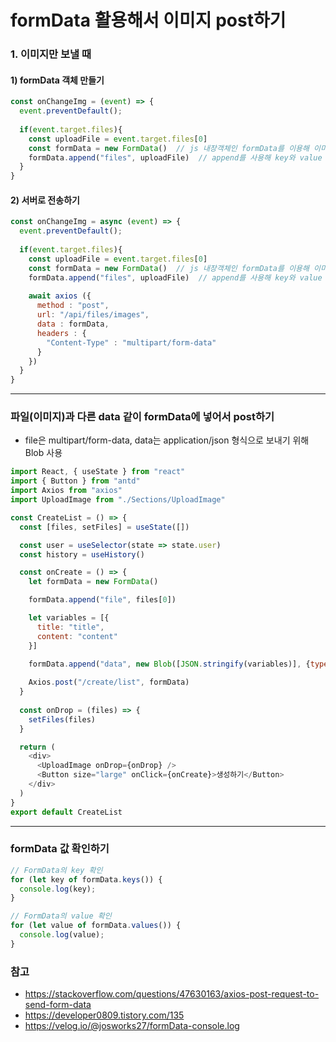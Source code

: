 # formData 활용해서 이미지 post하기

### 1. 이미지만 보낼 때
#### 1) formData 객체 만들기
```javascript
const onChangeImg = (event) => {
  event.preventDefault();
  
  if(event.target.files){
    const uploadFile = event.target.files[0]
    const formData = new FormData()  // js 내장객체인 formData를 이용해 이미지파일을 formData 형식으로 만듦
    formData.append("files", uploadFile)  // append를 사용해 key와 value 넣기
  }
}
```
#### 2) 서버로 전송하기
```javascript
const onChangeImg = async (event) => {
  event.preventDefault();
  
  if(event.target.files){
    const uploadFile = event.target.files[0]
    const formData = new FormData()  // js 내장객체인 formData를 이용해 이미지파일을 formData 형식으로 만듦
    formData.append("files", uploadFile)  // append를 사용해 key와 value 넣기
    
    await axios ({
      method : "post",
      url: "/api/files/images",
      data : formData,
      headers : {
        "Content-Type" : "multipart/form-data"
      }  
    })
  }
}
```

----

### 파일(이미지)과 다른 data 같이 formData에 넣어서 post하기
- file은 multipart/form-data, data는 application/json 형식으로 보내기 위해 Blob 사용
```javascript
import React, { useState } from "react"
import { Button } from "antd"
import Axios from "axios"
import UploadImage from "./Sections/UploadImage"

const CreateList = () => {
  const [files, setFiles] = useState([])

  const user = useSelector(state => state.user)
  const history = useHistory()

  const onCreate = () => {
    let formData = new FormData()

    formData.append("file", files[0])

    let variables = [{
      title: "title",
      content: "content"
    }]

    formData.append("data", new Blob([JSON.stringify(variables)], {type: "application/json"}))
    
    Axios.post("/create/list", formData)
  }
  
  const onDrop = (files) => {
    setFiles(files)
  }

  return (
    <div>
      <UploadImage onDrop={onDrop} />
      <Button size="large" onClick={onCreate}>생성하기</Button>
    </div>
  )
}
export default CreateList
```

-----

### formData 값 확인하기
```javascript
// FormData의 key 확인
for (let key of formData.keys()) {
  console.log(key);
}

// FormData의 value 확인
for (let value of formData.values()) {
  console.log(value);
}
```


### 참고
- https://stackoverflow.com/questions/47630163/axios-post-request-to-send-form-data
- https://developer0809.tistory.com/135
- https://velog.io/@josworks27/formData-console.log
